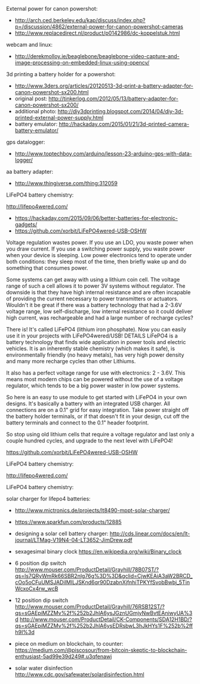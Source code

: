 External power for canon powershot:

- http://arch.ced.berkeley.edu/kap/discuss/index.php?p=/discussion/4862/external-power-for-canon-powershot-cameras
- http://www.replacedirect.nl/product/p0142986/dc-koppelstuk.html

webcam and linux:

- http://derekmolloy.ie/beaglebone/beaglebone-video-capture-and-image-processing-on-embedded-linux-using-opencv/

3d printing a battery holder for a powershot:

- http://www.3ders.org/articles/20120513-3d-print-a-battery-adapter-for-canon-powershot-sx200.html
- original post: http://tinkerlog.com/2012/05/13/battery-adapter-for-canon-powershot-sx200/
- additional photo: http://diy3dprinting.blogspot.com/2014/04/diy-3d-printed-external-power-supply.html
- battery emulator: http://hackaday.com/2015/01/21/3d-printed-camera-battery-emulator/

gps datalogger:

- http://www.toptechboy.com/arduino/lesson-23-arduino-gps-with-data-logger/

aa battery adapter:

- http://www.thingiverse.com/thing:312059

LiFePO4 battery chemistry:

http://lifepo4wered.com/


- https://hackaday.com/2015/09/06/better-batteries-for-electronic-gadgets/
- https://github.com/xorbit/LiFePO4wered-USB-OSHW

Voltage regulation wastes power. If you use an LDO, you waste power when you draw current. If you use a switching power supply, you waste power when your device is sleeping. Low power electronics tend to operate under both conditions: they sleep most of the time, then briefly wake up and do something that consumes power. 

Some systems can get away with using a lithium coin cell. The voltage range of such a cell allows it to power 3V systems without regulator. The downside is that they have high internal resistance and are often incapable of providing the current necessary to power transmitters or actuators. Wouldn't it be great if there was a battery technology that had a 2-3.6V voltage range, low self-discharge, low internal resistance so it could deliver high current, was rechargeable and had a large number of recharge cycles? 

There is! It's called LiFePO4 (lithium iron phosphate). Now you can easily use it in your projects with LiFePO4wered/USB!
DETAILS
LiFePO4 is a battery technology that finds wide application in power tools and electric vehicles. It is an inherently stable chemistry (which makes it safe), is environmentally friendly (no heavy metals), has very high power density and many more recharge cycles than other Lithiums.

It also has a perfect voltage range for use with electronics: 2 - 3.6V. This means most modern chips can be powered without the use of a voltage regulator, which tends to be a big power waster in low power systems.

So here is an easy to use module to get started with LiFePO4 in your own designs. It's basically a battery with an integrated USB charger. All connections are on a 0.1" grid for easy integration. Take power straight off the battery holder terminals, or if that doesn't fit in your design, cut off the battery terminals and connect to the 0.1" header footprint.

So stop using old lithium cells that require a voltage regulator and last only a couple hundred cycles, and upgrade to the next level with LiFePO4!

https://github.com/xorbit/LiFePO4wered-USB-OSHW


LiFePO4 battery chemistry:

http://lifepo4wered.com/

LiFePO4 battery chemistry:

solar charger for lifepo4 batteries:

- http://www.mictronics.de/projects/lt8490-mppt-solar-charger/

- https://www.sparkfun.com/products/12885

- designing a solar cell battery charger: 
http://cds.linear.com/docs/en/lt-journal/LTMag-V19N4-04-LT3652-JimDrew.pdf

- sexagesimal binary clock
https://en.wikipedia.org/wiki/Binary_clock

- 6 position dip switch
http://www.mouser.com/ProductDetail/Grayhill/78B07ST/?qs=ls7QRyWmRk66SBR2nlg76g%3D%3D&gclid=CjwKEAiA3aW2BRCD_cOo5oCFuUMSJADiIMILJSKnd6qr90DzabnXjfnhiTPKYfSvobBwbj_5TinWcxoCx4rw_wcB

- 12 position dip switch
http://www.mouser.com/ProductDetail/Grayhill/76RSB12ST/?qs=sGAEpiMZZMv%2f%252b2JhlA6ysJGznUGmjyNwBvtEAniwyUA%3d
http://www.mouser.com/ProductDetail/CK-Components/SDA12H1BD/?qs=sGAEpiMZZMv%2f%252b2JhlA6ysEDRsbwL3hJkHYs1F%252b%2ffh9I%3d

- piece on medium on blockchain, to counter:
https://medium.com/@piscosour/from-bitcoin-skeptic-to-blockchain-enthusiast-5ad99e39d249#.u3qfenawj

- solar water disinfection
http://www.cdc.gov/safewater/solardisinfection.html






